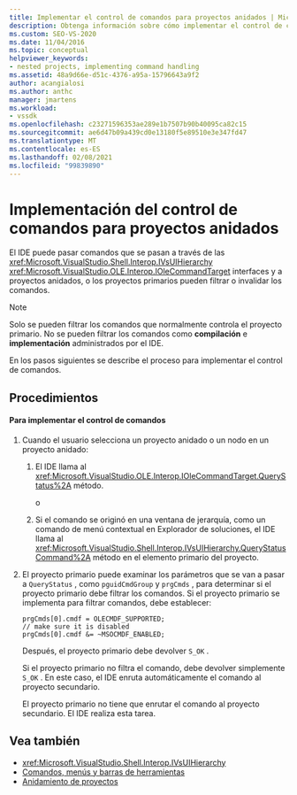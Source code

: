 ```yaml
---
title: Implementar el control de comandos para proyectos anidados | Microsoft Docs
description: Obtenga información sobre cómo implementar el control de comandos para proyectos anidados en el entorno de desarrollo integrado (IDE) de Visual Studio.
ms.custom: SEO-VS-2020
ms.date: 11/04/2016
ms.topic: conceptual
helpviewer_keywords:
- nested projects, implementing command handling
ms.assetid: 48a9d66e-d51c-4376-a95a-15796643a9f2
author: acangialosi
ms.author: anthc
manager: jmartens
ms.workload:
- vssdk
ms.openlocfilehash: c23271596353ae289e1b7507b90b40095ca82c15
ms.sourcegitcommit: ae6d47b09a439cd0e13180f5e89510e3e347fd47
ms.translationtype: MT
ms.contentlocale: es-ES
ms.lasthandoff: 02/08/2021
ms.locfileid: "99839890"
---
```

# <a name="implementing-command-handling-for-nested-projects"></a>Implementación del control de comandos para proyectos anidados
El IDE puede pasar comandos que se pasan a través de las <xref:Microsoft.VisualStudio.Shell.Interop.IVsUIHierarchy> <xref:Microsoft.VisualStudio.OLE.Interop.IOleCommandTarget> interfaces y a proyectos anidados, o los proyectos primarios pueden filtrar o invalidar los comandos.

> [!NOTE]
> Solo se pueden filtrar los comandos que normalmente controla el proyecto primario. No se pueden filtrar los comandos como **compilación** e **implementación** administrados por el IDE.

 En los pasos siguientes se describe el proceso para implementar el control de comandos.

## <a name="procedures"></a>Procedimientos

#### <a name="to-implement-command-handling"></a>Para implementar el control de comandos

1. Cuando el usuario selecciona un proyecto anidado o un nodo en un proyecto anidado:

   1. El IDE llama al <xref:Microsoft.VisualStudio.OLE.Interop.IOleCommandTarget.QueryStatus%2A> método.

      o

   2. Si el comando se originó en una ventana de jerarquía, como un comando de menú contextual en Explorador de soluciones, el IDE llama al <xref:Microsoft.VisualStudio.Shell.Interop.IVsUIHierarchy.QueryStatusCommand%2A> método en el elemento primario del proyecto.

2. El proyecto primario puede examinar los parámetros que se van a pasar a `QueryStatus` , como `pguidCmdGroup` y `prgCmds` , para determinar si el proyecto primario debe filtrar los comandos. Si el proyecto primario se implementa para filtrar comandos, debe establecer:

   ```
   prgCmds[0].cmdf = OLECMDF_SUPPORTED;
   // make sure it is disabled
   prgCmds[0].cmdf &= ~MSOCMDF_ENABLED;
   ```

    Después, el proyecto primario debe devolver `S_OK` .

    Si el proyecto primario no filtra el comando, debe devolver simplemente `S_OK` . En este caso, el IDE enruta automáticamente el comando al proyecto secundario.

    El proyecto primario no tiene que enrutar el comando al proyecto secundario. El IDE realiza esta tarea.

## <a name="see-also"></a>Vea también
- <xref:Microsoft.VisualStudio.Shell.Interop.IVsUIHierarchy>
- [Comandos, menús y barras de herramientas](../../extensibility/internals/commands-menus-and-toolbars.md)
- [Anidamiento de proyectos](../../extensibility/internals/nesting-projects.md)
